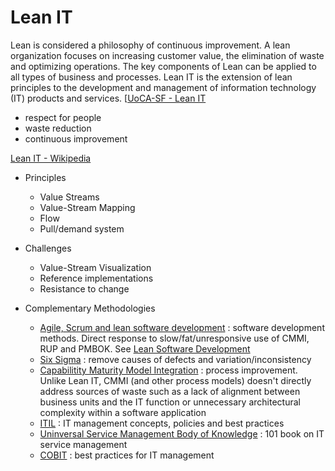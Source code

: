 

# Lean IT
Lean is considered a philosophy of continuous improvement.  A lean organization focuses on increasing customer value, the elimination of waste and optimizing operations.  The key components of Lean can be applied to all types of business and processes. Lean IT is the extension of lean principles to the development and management of information technology (IT) products and services. [[UoCA-SF - Lean IT](https://itsm.ucsf.edu/lean-it)
- respect for people
- waste reduction 
- continuous improvement 


[Lean IT - Wikipedia](https://en.wikipedia.org/wiki/Lean_IT)
- Principles
  - Value Streams 
  - Value-Stream Mapping 
  - Flow 
  - Pull/demand system
 
- Challenges
  - Value-Stream Visualization 
  - Reference implementations 
  - Resistance to change 
  
- Complementary Methodologies 
  - [Agile, Scrum and lean software development](https://en.wikipedia.org/wiki/Lean_IT#Agile,_Scrum_and_lean_software_development) : software development methods.  Direct response to slow/fat/unresponsive use of CMMI, RUP and PMBOK.  See [Lean Software Development](https://en.wikipedia.org/wiki/Lean_software_development)
  - [Six Sigma](https://en.wikipedia.org/wiki/Lean_IT#Six_Sigma) : remove causes of defects and variation/inconsistency
  - [Capabilitity Maturity Model Integration](https://en.wikipedia.org/wiki/Lean_IT#Capability_Maturity_Model_Integration_(CMMI)) : process improvement.  Unlike Lean IT, CMMI (and other process models) doesn't directly address sources of waste such as a lack of alignment between business units and the IT function or unnecessary architectural complexity within a software application
  - [ITIL](https://en.wikipedia.org/wiki/Lean_IT#ITIL) : IT management concepts, policies and best practices
  - [Uninversal Service Management Body of Knowledge](https://en.wikipedia.org/wiki/Lean_IT#Universal_Service_Management_Body_of_Knowledge_(USMBOK)) : 101 book on IT service management
  - [COBIT](https://en.wikipedia.org/wiki/Lean_IT#COBIT) : best practices for IT management
  


